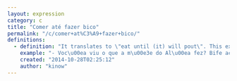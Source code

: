 ```yaml
---
layout: expression
category: c
title: "Comer até fazer bico"
permalink: "/c/comer+at%C3%A9+fazer+bico/"
definitions:
  - definition: "It translates to \"eat until (it) will pout\". This expression must be used informally, but it has a double-meaning. Most people don't realize that the \"it\" in the expression is sometimes replaced by \"o cu\", as in \"comer at\u00e9 o cu fazer bico\".\r\n\r\nThe origin of the expression comes actually from this slang. It means that you will eat so much, but so much, that you'll be filled, and your ass will start to pout. Gross, I know.\r\n\r\nSome people might say too, that you'll actually pout your lips, in a sign that you are full and cannot eat anymore."
    example: "- Voc\u00ea viu o que a m\u00e3e do Al\u00ea fez? Bife acebolado!\r\n- Nuossa! [V\u00f4](/v/v%C3%B4/) comer at\u00e9 fazer bico!"
    created: "2014-10-28T02:25:12"
    author: "kinow"
---
```

